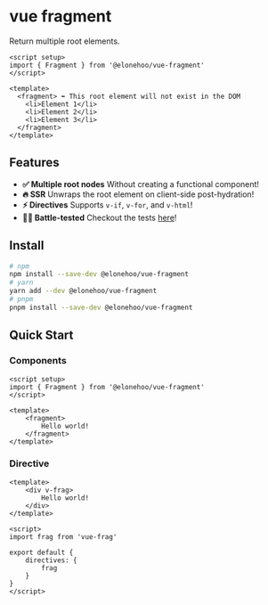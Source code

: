 # vue fragment

Return multiple root elements.

```vue
<script setup>
import { Fragment } from '@elonehoo/vue-fragment'
</script>

<template>
  <fragment> ⬅ This root element will not exist in the DOM
    <li>Element 1</li>
    <li>Element 2</li>
    <li>Element 3</li>
  </fragment>
</template>
```

## Features

- **✅ Multiple root nodes** Without creating a functional component!
- **🔥 SSR** Unwraps the root element on client-side post-hydration!
- **⚡️ Directives** Supports `v-if`, `v-for`, and `v-html`!
- **👩‍🔬 Battle-tested** Checkout the tests [here](/test/)!

## Install

```bash
# npm
npm install --save-dev @elonehoo/vue-fragment
# yarn
yarn add --dev @elonehoo/vue-fragment
# pnpm
pnpm install --save-dev @elonehoo/vue-fragment
```

## Quick Start

###  Components

```vue
<script setup>
import { Fragment } from '@elonehoo/vue-fragment'
</script>

<template>
    <fragment>
        Hello world!
    </fragment>
</template>
```

### Directive

```vue
<template>
    <div v-frag>
        Hello world!
    </div>
</template>

<script>
import frag from 'vue-frag'

export default {
    directives: {
        frag
    }
}
</script>
```


